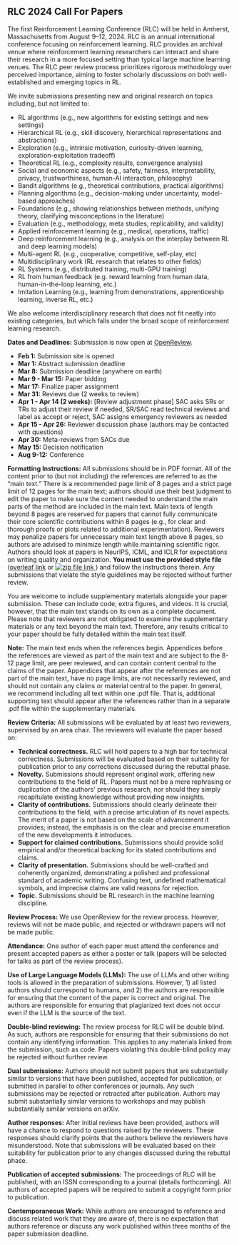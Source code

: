 ## RLC 2024 Call For Papers

The first Reinforcement Learning Conference (RLC) will be held in Amherst, Massachusetts from August 9–12, 2024. RLC is an annual international conference focusing on reinforcement learning. RLC provides an archival venue where reinforcement learning researchers can interact and share their research in a more focused setting than typical large machine learning venues. The RLC peer review process prioritizes rigorous methodology over perceived importance, aiming to foster scholarly discussions on both well-established and emerging topics in RL.

We invite submissions presenting new and original research on topics including, but not limited to:

* RL algorithms (e.g., new algorithms for existing settings and new settings)
* Hierarchical RL (e.g., skill discovery, hierarchical representations and abstractions)
* Exploration (e.g., intrinsic motivation, curiosity\-driven learning, exploration\-exploitation tradeoff)
* Theoretical RL (e.g., complexity results, convergence analysis)
* Social and economic aspects  (e.g., safety, fairness, interpretability, privacy, trustworthiness, human\-AI interaction, philosophy)
* Bandit algorithms (e.g., theoretical contributions, practical algorithms)
* Planning algorithms (e.g., decision\-making under uncertainty, model\-based approaches) 
* Foundations (e.g., showing relationships between methods, unifying theory, clarifying misconceptions in the literature)
* Evaluation (e.g., methodology, meta studies, replicability, and validity)
* Applied reinforcement learning (e.g., medical, operations, traffic)
* Deep reinforcement learning (e.g., analysis on the interplay between RL and deep learning models)
* Multi\-agent RL (e.g., cooperative, competitive, self\-play, etc)
* Multidisciplinary work (RL research that relates to other fields)
* RL Systems (e.g., distributed training, multi\-GPU training)
* RL from human feedback (e.g. reward learning from human data, human-in-the-loop learning, etc.)
* Imitation Learning (e.g., learning from demonstrations, apprenticeship learning, inverse RL, etc.)

We also welcome interdisciplinary research that does not fit neatly into existing categories, but which falls under the broad scope of reinforcement learning research.

**Dates and Deadlines:**
Submission is now open at [OpenReview](https://openreview.net/group?id=rl-conference.cc/RLC/2024).

* **Feb 1:** Submission site is opened
* **Mar 1:** Abstract submission deadline
* **Mar 8:** Submission deadline (anywhere on earth)
* **Mar 9 - Mar 15:** Paper bidding
* **Mar 17:** Finalize paper assignment
* **Mar 31:** Reviews due (2 weeks to review)
* **Apr 1 - Apr 14 (2 weeks):** [Review adjustment phase] SAC asks SRs or TRs to adjust their review if needed, SR/SAC read technical reviews and label as accept or reject, SAC assigns emergency reviewers as needed
* **Apr 15 - Apr 26:** Reviewer discussion phase (authors may be contacted with questions)
* **Apr 30:** Meta-reviews from SACs due
* **May 15:** Decision notification
* **Aug 9-12:** Conference

**Formatting Instructions:** All submissions should be in PDF format. All of the content prior to (but not including) the references are referred to as the “main text.” There is a recommended page limit of 8 pages and a strict page limit of 12 pages for the main text; authors should use their best judgment to edit the paper to make sure the content needed to understand the main parts of the method are included in the main text. Main texts of length beyond 8 pages are reserved for papers that cannot fully communicate their core scientific contributions within 8 pages (e.g., for clear and thorough proofs or plots related to additional experimentation). Reviewers may penalize papers for unnecessary main text length above 8 pages, so authors are advised to minimize length while maintaining scientific rigor. Authors should look at papers in NeurIPS, ICML, and ICLR for expectations on writing quality and organization.  **You must use the provided style file** ([overleaf link](https://www.overleaf.com/read/xcnztsmtbnxy#62703f) or <a href="static/rlc_2024_submission_template.zip">
  <img src="static/rlc_2024_submission_template.zip" alt="zip file link" style="vertical-align: top;">
</a>) and follow the instructions therein. Any submissions that violate the style guidelines may be rejected without further review.

You are welcome to include supplementary materials alongside your paper submission. These can include code, extra figures, and videos. It is crucial, however, that the main text stands on its own as a complete document. Please note that reviewers are not obligated to examine the supplementary materials or any text beyond the main text. Therefore, any results critical to your paper should be fully detailed within the main text itself.

**Note:** The main text ends when the references begin. Appendices before the references are viewed as part of the main text and are subject to the 8-12 page limit, are peer reviewed, and can contain content central to the claims of the paper. Appendices that appear after the references are not part of the main text, have no page limits, are not necessarily reviewed, and should not contain any claims or material central to the paper. In general, we recommend including all text within one .pdf file. That is, additional supporting text should appear after the references rather than in a separate .pdf file within the supplementary materials.

**Review Criteria:** All submissions will be evaluated by at least two reviewers, supervised by an area chair. The reviewers will evaluate the paper based on:

* **Technical correctness.** RLC will hold papers to a high bar for technical correctness. Submissions will be evaluated based on their suitability for publication prior to any corrections discussed during the rebuttal phase.
* **Novelty.** Submissions should represent original work, offering new contributions to the field of RL. Papers must not be a mere rephrasing or duplication of the authors' previous research, nor should they simply recapitulate existing knowledge without providing new insights.
* **Clarity of contributions.** Submissions should clearly delineate their contributions to the field, with a precise articulation of its novel aspects. The merit of a paper is not based on the scale of advancement it provides; instead, the emphasis is on the clear and precise enumeration of the new developments it introduces.
* **Support for claimed contributions.** Submissions should provide solid empirical and/or theoretical backing for its stated contributions and claims.
* **Clarity of presentation.** Submissions should be well-crafted and coherently organized, demonstrating a polished and professional standard of academic writing. Confusing text, undefined mathematical symbols, and imprecise claims are valid reasons for rejection.
* **Topic.** Submissions should be RL research in the machine learning discipline.

**Review Process:** We use OpenReview for the review process. However, reviews will not be made public, and rejected or withdrawn papers will not be made public. 

**Attendance:** One author of each paper must attend the conference and present accepted papers as either a poster or talk (papers will be selected for talks as part of the review process).

**Use of Large Language Models (LLMs):** The use of LLMs and other writing tools is allowed in the preparation of submissions. However, 1) all listed authors should correspond to humans, and 2) the authors are responsible for ensuring that the content of the paper is correct and original. The authors are responsible for ensuring that plagiarized text does not occur even if the LLM is the source of the text.

**Double-blind reviewing:** The review process for RLC will be double blind. As such, authors are responsible for ensuring that their submissions do not contain any identifying information. This applies to any materials linked from the submission, such as code. Papers violating this double-blind policy may be rejected without further review.


**Dual submissions:** Authors should not submit papers that are substantially similar to versions that have been published, accepted for publication, or submitted in parallel to other conferences or journals. Any such submissions may be rejected or retracted after publication. Authors may submit substantially similar versions to workshops and may publish substantially similar versions on arXiv.

**Author responses:** After initial reviews have been provided, authors will have a chance to respond to questions raised by the reviewers. These responses should clarify points that the authors believe the reviewers have misunderstood. Note that submissions will be evaluated based on their suitability for publication prior to any changes discussed during the rebuttal phase. 

**Publication of accepted submissions:** The proceedings of RLC will be published, with an ISSN corresponding to a journal (details forthcoming). All authors of accepted papers will be required to submit a copyright form prior to publication.

**Contemporaneous Work:** While authors are encouraged to reference and discuss related work that they are aware of, there is no expectation that authors reference or discuss any work published within three months of the paper submission deadline.